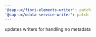 ```yaml
---
'@sap-ux/fiori-elements-writer': patch
'@sap-ux/odata-service-writer': patch
---
```


updates writers for handling no metadata
